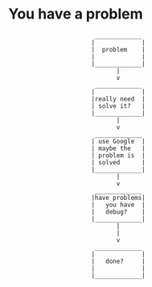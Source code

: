 
# You have a problem
                            _____________  
                           |             | 
                           |  problem    |
                           |             | 
                           |_____________| 
                                  |
                                  v
                            _____________  
                           |             | 
                           |really need  |
                           | solve it?   | 
                           |_____________| 
                                  |
                                  v
                            _____________  
                           | use Google  | 
                           | maybe the   |
                           | problem is  |
                           | solved      | 
                           |_____________| 
                                  |
                                  v
                            _____________  
                           |have problems| 
                           |   you have  |
                           |   debug?    | 
                           |_____________| 
                                  |
                                  |
                                  v
                            _____________  
                           |             | 
                           |   done?     |
                           |             | 
                           |_____________|          
